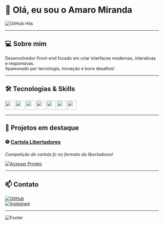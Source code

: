 # 👋 Olá, eu sou o **Amaro Miranda**

![GitHub Hits](https://hits.sh/github.com/AmaroMiranda.svg)

---

## 💻 Sobre mim

Desenvolvedor Front-end focado em criar interfaces modernas, interativas e responsivas.  
Apaixonado por tecnologia, inovação e bons desafios!

---

## 🛠 Tecnologias & Skills

<code><img height="30" src="https://cdn.jsdelivr.net/gh/devicons/devicon/icons/html5/html5-original.svg" /></code>
<code><img height="30" src="https://cdn.jsdelivr.net/gh/devicons/devicon/icons/css3/css3-original.svg" /></code>
<code><img height="30" src="https://cdn.jsdelivr.net/gh/devicons/devicon/icons/javascript/javascript-original.svg" /></code>
<code><img height="30" src="https://cdn.jsdelivr.net/gh/devicons/devicon/icons/flutter/flutter-original.svg" /></code>
<code><img height="30" src="https://cdn.jsdelivr.net/gh/devicons/devicon/icons/bootstrap/bootstrap-plain.svg" /></code>
<code><img height="30" src="https://cdn.jsdelivr.net/gh/devicons/devicon/icons/react/react-original.svg" /></code>
<code><img height="30" src="https://cdn.jsdelivr.net/gh/devicons/devicon/icons/git/git-original.svg" /></code>

---

## 🚀 Projetos em destaque

### ⚽ [Cartola Libertadores](https://cartola-libertadors.onrender.com/)  
_Competição de cartola fc no formato da libertadores!_

[![Acessar Projeto](https://img.shields.io/badge/Visitar-Website-blue?style=for-the-badge&logo=googlechrome&logoColor=white)](https://cartola-libertadors.onrender.com/)

---

## 📫 Contato

[![GitHub](https://img.shields.io/badge/GitHub-181717?style=for-the-badge&logo=github&logoColor=white)](https://github.com/AmaroMiranda)  
[![Instagram](https://img.shields.io/badge/GitHub-181717?style=for-the-badge&logo=github&logoColor=white)](https://github.com/AmaroMiranda)  

---

![Footer](https://img.shields.io/badge/Thank%20you%20for%20visiting-❤️-red?style=for-the-badge)
